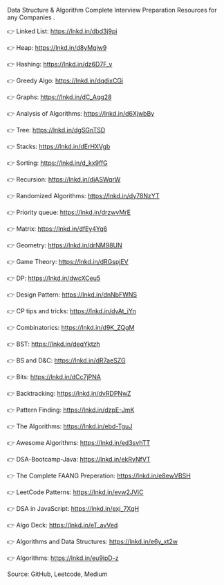 Data Structure & Algorithm Complete Interview Preparation Resources for any Companies .

👉 Linked List: https://lnkd.in/dbd3j9pi

👉 Heap: https://lnkd.in/d8yMqiw9

👉 Hashing: https://lnkd.in/dz6D7F_v

👉 Greedy Algo: https://lnkd.in/dqdixCGi

👉 Graphs: https://lnkd.in/dC_Aqg28

👉 Analysis of Algorithms: https://lnkd.in/d6XjwbBy

👉 Tree: https://lnkd.in/dgSGnTSD

👉 Stacks: https://lnkd.in/dErHXVgb

👉 Sorting: https://lnkd.in/d_kx9ffG

👉 Recursion: https://lnkd.in/djASWqrW

👉 Randomized Algorithms: https://lnkd.in/dy78NzYT

👉 Priority queue: https://lnkd.in/drzwvMrE

👉 Matrix: https://lnkd.in/dfEy4Yq6

👉 Geometry: https://lnkd.in/drNM98UN

👉 Game Theory: https://lnkd.in/dRGspjEV

👉 DP: https://lnkd.in/dwcXCeu5

👉 Design Pattern: https://lnkd.in/dnNbFWNS

👉 CP tips and tricks: https://lnkd.in/dvAt_iYn

👉 Combinatorics: https://lnkd.in/d9K_ZQgM

👉 BST: https://lnkd.in/deqYktzh

👉 BS and D&C: https://lnkd.in/dR7aeSZG

👉 Bits: https://lnkd.in/dCc7jPNA

👉 Backtracking: https://lnkd.in/dvRDPNwZ

👉 Pattern Finding: https://lnkd.in/dzpE-JmK

👉 The Algorithms: https://lnkd.in/ebd-TguJ

👉 Awesome Algorithms: https://lnkd.in/ed3svhTT

👉 DSA-Bootcamp-Java: https://lnkd.in/ekRyNfVT

👉 The Complete FAANG Preperation: https://lnkd.in/e8ewVBSH

👉 LeetCode Patterns: https://lnkd.in/evw2JViC

👉 DSA in JavaScript: https://lnkd.in/exj_7XqH

👉 Algo Deck: https://lnkd.in/eT_avVed

👉 Algorithms and Data Structures: https://lnkd.in/e6y_xt2w

👉 Algorithms: https://lnkd.in/eu9ipD-z

Source: GitHub, Leetcode, Medium

